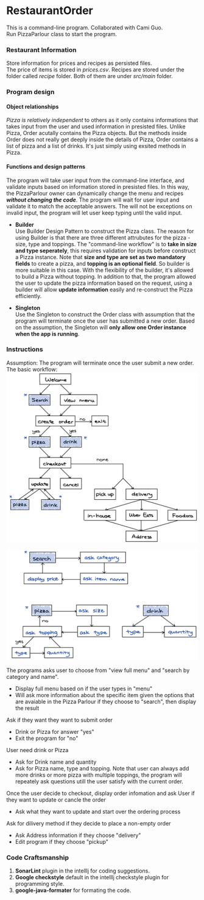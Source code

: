 # RestaurantOrder

This is a command-line program. Collaborated with Cami Guo.  
Run PizzaParlour class to start the program.   

### Restaurant Information
Store information for prices and recipes as persisted files.   
The price of items is stored in *prices.csv*. Recipes are stored under the folder called *recipe* folder. Both of them are under *src/main* folder.   

### Program design
#### Object relationships
*Pizza is relatively independent* to others as it only contains informations that takes input from the user and used information in presisted files. Unlike Pizza, Order acutally contains the Pizza objects. But the methods inside Order does not really get deeply inside the details of Pizza, Order contains a list of pizza and a list of drinks. It's just simply using exsited methods in Pizza.  

#### Functions and design patterns 
The program will take user input from the command-line interface, and validate inputs based on information stored in presisted files. In this way, the PizzaParlour owner can dynamically change the menu and recipes ***without changing the code***. The program will wait for user input and validate it to match the acceptable answers. The will not be exceptions on invalid input, the program will let user keep typing until the valid input.  
  - **Builder**   
    Use Builder Design Pattern to construct the Pizza class. The reason for using Builder is that there are three different attrubutes for the pizza - size, type and toppings. The "command-line workflow" is to **take in size and type seperately**, this requires validation for inputs before construct a Pizza instance. Note that **size and type are set as two mandatory fields** to create a pizza, and **topping is an optional field**. So builder is more suitable in this case. With the flexibility of the builder, it's allowed to build a Pizza without topping. In addition to that, the program allowed the user to update the pizza information based on the request, using a builder will allow **update information** easily and re-construct the Pizza efficiently.
    
  - **Singleton**   
    Use the Singleton to construct the Order class with assumption that the program will terminate once the user has submitted a new order. Based on the assumption, the Singleton will **only allow one Order instance when the app is running**.   

### Instructions
Assumption: The program will terminate once the user submit a new order.   
The basic workflow:       
![Alt text](complete_workflow.png?raw=true "Title")

![Alt text](workflow_details.png?raw=true "Title")  

The programs asks user to choose from "view full menu" and "search by category and name". 
  - Display full menu based on if the user types in "menu"
  - Will ask more information about the specific item given the options that are avaiable in the Pizza Parlour if they choose to "search", then display the result

Ask if they want they want to submit order
  - Drink or Pizza for answer "yes"
  - Exit the program for "no"
  
User need drink or Pizza
  - Ask for Drink name and quantity 
  - Ask for Pizza name, type and topping. 
Note that user can always add more drinks or more pizza with multiple toppings, the program will repeately ask questions utill the user satisfy with the current order.

Once the user decide to checkout, display order infomation and ask User if they want to update or cancle the order
  - Ask what they want to update and start over the ordering process

Ask for dilivery method if they decide to place a non-empty order
  - Ask Address information if they choose "delivery"
  - Edit program if they choose "pickup"

### Code Craftsmanship
1. **SonarLint** plugin in the intelllj for coding suggestions.  
2. **Google checkstyle** default in the intelllj checkstyle plugin for programming style.  
3. **google-java-formater** for formating the code.  
